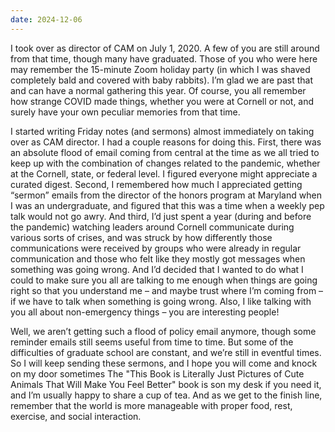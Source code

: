 ```yaml
---
date: 2024-12-06
---
```


I took over as director of CAM on July 1, 2020.  A few of you are still around
from that time, though many have graduated.  Those of you who were here may
remember the 15-minute Zoom holiday party (in which I was shaved completely
bald and covered with baby rabbits).  I’m glad we are past that and can have a
normal gathering this year.  Of course, you all remember how strange COVID made
things, whether you were at Cornell or not, and surely have your own peculiar
memories from that time.
 
I started writing Friday notes (and sermons) almost immediately on taking over
as CAM director.  I had a couple reasons for doing this.  First, there was an
absolute flood of email coming from central at the time as we all tried to keep
up with the combination of changes related to the pandemic, whether at the
Cornell, state, or federal level.  I figured everyone might appreciate a
curated digest.  Second, I remembered how much I appreciated getting “sermon”
emails from the director of the honors program at Maryland when I was an
undergraduate, and figured that this was a time when a weekly pep talk would
not go awry.  And third, I’d just spent a year (during and before the pandemic)
watching leaders around Cornell communicate during various sorts of crises, and
was struck by how differently those communications were received by groups who
were already in regular communication and those who felt like they mostly got
messages when something was going wrong.  And I’d decided that I wanted to do
what I could to make sure you all are talking to me enough when things are
going right so that you understand me – and maybe trust where I’m coming from –
if we have to talk when something is going wrong.  Also, I like talking with
you all about non-emergency things – you are interesting people!
 
Well, we aren’t getting such a flood of policy email anymore, though some
reminder emails still seems useful from time to time.  But some of the
difficulties of graduate school are constant, and we’re still in eventful
times.  So I will keep sending these sermons, and I hope you will come and
knock on my door sometimes  The "This Book is Literally Just Pictures of Cute
Animals That Will Make You Feel Better" book is son my desk if you need it, and
I’m usually happy to share a cup of tea.  And as we get to the finish line,
remember that the world is more manageable with proper food, rest, exercise,
and social interaction.
 
